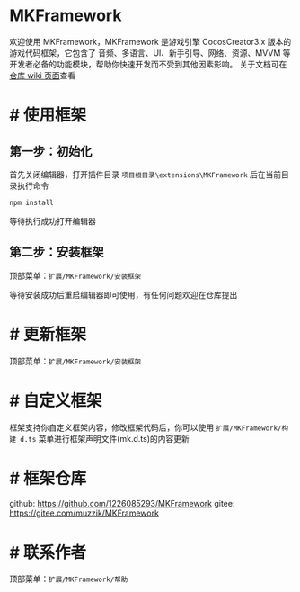 # MKFramework

欢迎使用 MKFramework，MKFramework 是游戏引擎 CocosCreator3.x 版本的游戏代码框架，它包含了 音频、多语言、UI、新手引导、网络、资源、MVVM 等开发者必备的功能模块，帮助你快速开发而不受到其他因素影响。
关于文档可在[仓库 wiki 页面](https://github.com/1226085293/MKFramework/wiki)查看

# # 使用框架

## 第一步：初始化

首先关闭编辑器，打开插件目录 `项目根目录\extensions\MKFramework` 后在当前目录执行命令

```bash
npm install
```

等待执行成功打开编辑器

## 第二步：安装框架

顶部菜单：`扩展/MKFramework/安装框架`

等待安装成功后重启编辑器即可使用，有任何问题欢迎在仓库提出


# # 更新框架

顶部菜单：`扩展/MKFramework/安装框架`

# # 自定义框架

框架支持你自定义框架内容，修改框架代码后，你可以使用 `扩展/MKFramework/构建 d.ts` 菜单进行框架声明文件(mk.d.ts)的内容更新

# # 框架仓库

github: https://github.com/1226085293/MKFramework
gitee: https://gitee.com/muzzik/MKFramework

# # 联系作者

顶部菜单：`扩展/MKFramework/帮助`